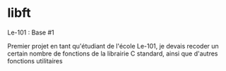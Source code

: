 # libft
Le-101 : Base #1

Premier projet en tant qu'étudiant de l'école Le-101, je devais recoder un certain nombre de fonctions de la librairie C standard, ainsi que d'autres fonctions utilitaires
